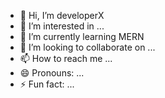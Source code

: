 - 👋 Hi, I’m developerX
- 👀 I’m interested in ...
- 🌱 I’m currently learning MERN
- 💞️ I’m looking to collaborate on ...
- 📫 How to reach me ...
- 😄 Pronouns: ...
- ⚡ Fun fact: ...

<!---
developerx1996/developerx1996 is a ✨ special ✨ repository because its `README.md` (this file) appears on your GitHub profile.
You can click the Preview link to take a look at your changes.
--->
